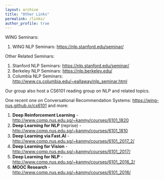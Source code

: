 ```yaml
---
layout: archive
title: "Other Links"
permalink: /links/
author_profile: true
---
```


WING Seminars:
1. WING NLP Seminars: <a href="https://wing-nus.github.io/nlp-semina/">https://nlp.stanford.edu/seminar/</a>

Other Related Seminars:

1. Stanford NLP Seminars:  <a href="https://nlp.stanford.edu/seminar/">https://nlp.stanford.edu/seminar/
2. Berkeley NLP Seminars: <a href="https://nlp.berkeley.edu/">https://nlp.berkeley.edu/ 
3. Columbia NLP Seminars: <a href="http://www.cs.columbia.edu/~eallaway/nlp_seminar.html">http://www.cs.columbia.edu/~eallaway/nlp_seminar.html



Our group also host a CS6101 reading group on NLP and related topics. 

One recent one on Conversational Recommendation Systems: <a href="https://wing-nus.github.io/cs6101">https://wing-nus.github.io/cs6101 and more:

1. **Deep Reinforcement Learning** - <a href="http://www.comp.nus.edu.sg/~kanmy/courses/6101_1820/">http://www.comp.nus.edu.sg/~kanmy/courses/6101_1820</a>
1. **Deep Learning for NLP** (reprise) - <a href="http://www.comp.nus.edu.sg/~kanmy/courses/6101_1810/">http://www.comp.nus.edu.sg/~kanmy/courses/6101_1810</a>
1. **Deep Learning via Fast.AI** - <a href="http://www.comp.nus.edu.sg/~kanmy/courses/6101_2017_2/">http://www.comp.nus.edu.sg/~kanmy/courses/6101_2017_2/</a>
1. **Deep Learning for Vision** - <a href="http://www.comp.nus.edu.sg/~kanmy/courses/6101_2017/">http://www.comp.nus.edu.sg/~kanmy/courses/6101_2017/</a>
1. **Deep Learning for NLP** - <a href="http://www.comp.nus.edu.sg/~kanmy/courses/6101_2016_2/">http://www.comp.nus.edu.sg/~kanmy/courses/6101_2016_2/</a>
1. **MOOC Research** - <a href="http://www.comp.nus.edu.sg/~kanmy/courses/6101_2016/">http://www.comp.nus.edu.sg/~kanmy/courses/6101_2016/</a>

